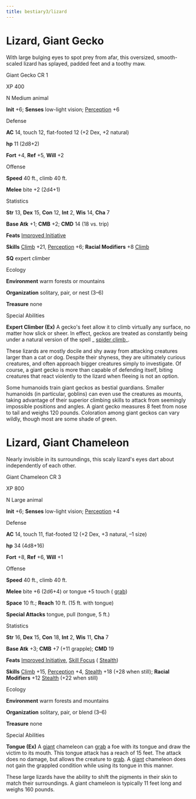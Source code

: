 ```yaml
---
title: bestiary3/lizard
---
```

# Lizard, Giant Gecko

With large bulging eyes to spot prey from afar, this oversized, smooth-scaled lizard has splayed, padded feet and a toothy maw.

Giant Gecko CR 1

XP 400

N Medium animal

**Init** +6; **Senses** low-light vision; [Perception](skills/perception.md#_perception) +6

Defense

**AC** 14, touch 12, flat-footed 12 (+2 Dex, +2 natural)

**hp** 11 (2d8+2)

**Fort** +4, **Ref** +5, **Will** +2

Offense

**Speed** 40 ft., climb 40 ft.

**Melee** bite +2 (2d4+1)

Statistics

**Str** 13, **Dex** 15, **Con** 12, **Int** 2, **Wis** 14, **Cha** 7

**Base Atk** +1; **CMB** +2; **CMD** 14 (18 vs. trip)

**Feats** [Improved Initiative](feats.md#_improved-initiative)

**Skills** [Climb](skills/climb.md#_climb) +21, [Perception](skills/perception.md#_perception) +6; **Racial Modifiers** +8 [Climb](skills/climb.md#_climb)

**SQ** expert climber

Ecology

**Environment** warm forests or mountains

**Organization** solitary, pair, or nest (3–6)

**Treasure** none

Special Abilities

**Expert Climber (Ex)** A gecko's feet allow it to climb virtually any surface, no matter how slick or sheer. In effect, geckos are treated as constantly being under a natural version of the spell _ [spider climb](spells/spiderClimb.md#_spider-climb)_.

These lizards are mostly docile and shy away from attacking creatures larger than a cat or dog. Despite their shyness, they are ultimately curious creatures, and often approach bigger creatures simply to investigate. Of course, a giant gecko is more than capable of defending itself, biting creatures that react violently to the lizard when fleeing is not an option.

Some humanoids train giant geckos as bestial guardians. Smaller humanoids (in particular, goblins) can even use the creatures as mounts, taking advantage of their superior climbing skills to attack from seemingly impossible positions and angles. A giant gecko measures 8 feet from nose to tail and weighs 120 pounds. Coloration among giant geckos can vary wildly, though most are some shade of green.

# Lizard, Giant Chameleon

Nearly invisible in its surroundings, this scaly lizard's eyes dart about independently of each other.

Giant Chameleon CR 3

XP 800

N Large animal

**Init** +6; **Senses** low-light vision; [Perception](skills/perception.md#_perception) +4

Defense

**AC** 14, touch 11, flat-footed 12 (+2 Dex, +3 natural, –1 size)

**hp** 34 (4d8+16)

**Fort** +8, **Ref** +6, **Will** +1

Offense

**Speed** 40 ft., climb 40 ft.

**Melee** bite +6 (2d6+4) or tongue +5 touch ( [grab](monsters/universalMonsterRules.md#_grab))

**Space** 10 ft.; **Reach** 10 ft. (15 ft. with tongue)

**Special Attacks** tongue, pull (tongue, 5 ft.)

Statistics

**Str** 16, **Dex** 15, **Con** 18, **Int** 2, **Wis** 11, **Cha** 7

**Base Atk** +3; **CMB** +7 (+11 grapple); **CMD** 19

**Feats** [Improved Initiative](feats.md#_improved-initiative), [Skill Focus](feats.md#_skill-focus) ( [Stealth](skills/stealth.md#_stealth))

**Skills** [Climb](skills/climb.md#_climb) +15, [Perception](skills/perception.md#_perception) +4, [Stealth](skills/stealth.md#_stealth) +18 (+28 when still); **Racial Modifiers** +12 [Stealth](skills/stealth.md#_stealth) (+22 when still)

Ecology

**Environment** warm forests and mountains

**Organization** solitary, pair, or blend (3–6)

**Treasure** none

Special Abilities

**Tongue (Ex)** A [giant](monsters/creatureTypes.md#_giant-subtype) chameleon can [grab](monsters/universalMonsterRules.md#_grab) a foe with its tongue and draw the victim to its mouth. This tongue attack has a reach of 15 feet. The attack does no damage, but allows the creature to [grab](monsters/universalMonsterRules.md#_grab). A [giant](monsters/creatureTypes.md#_giant-subtype) chameleon does not gain the grappled condition while using its tongue in this manner.

These large lizards have the ability to shift the pigments in their skin to match their surroundings. A giant chameleon is typically 11 feet long and weighs 160 pounds.

